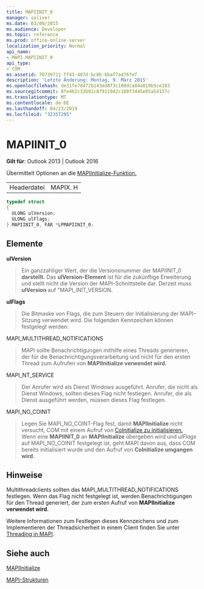 ```yaml
---
title: MAPIINIT_0
manager: soliver
ms.date: 03/09/2015
ms.audience: Developer
ms.topic: reference
ms.prod: office-online-server
localization_priority: Normal
api_name:
- MAPI.MAPIINIT_0
api_type:
- COM
ms.assetid: 70739711-ff43-407d-bc8b-6baf7a476fef
description: 'Letzte Änderung: Montag, 9. März 2015'
ms.openlocfilehash: de31fe7d472b143ed8f3c108dca84a019b5ce103
ms.sourcegitcommit: 8fe462c32b91c87911942c188f3445e85a54137c
ms.translationtype: MT
ms.contentlocale: de-DE
ms.lasthandoff: 04/23/2019
ms.locfileid: "32357295"
---
```

# <a name="mapiinit_0"></a>MAPIINIT_0

  
  
**Gilt für**: Outlook 2013 | Outlook 2016 
  
Übermittelt Optionen an die [MAPIInitialize-Funktion.](mapiinitialize.md) 
  
|||
|:-----|:-----|
|Headerdatei  <br/> |MAPIX. H  <br/> |
   
```cpp
typedef struct
{
  ULONG ulVersion;
  ULONG ulFlags;
} MAPIINIT_0, FAR *LPMAPIINIT_0;

```

## <a name="members"></a>Elemente

 **ulVersion**
  
> Ein ganzzahliger Wert, der die Versionsnummer der MAPIINIT_0 **darstellt.** Das **ulVersion-Element** ist für die zukünftige Erweiterung und stellt nicht die Version der MAPI-Schnittstelle dar. Derzeit muss **ulVersion** auf "MAPI_INIT_VERSION. 
    
 **ulFlags**
  
> Die Bitmaske von Flags, die zum Steuern der Initialisierung der MAPI-Sitzung verwendet wird. Die folgenden Kennzeichen können festgelegt werden:
    
MAPI_MULTITHREAD_NOTIFICATIONS 
  
> MAPI sollte Benachrichtigungen mithilfe eines Threads generieren, der für die Benachrichtigungsverarbeitung und nicht für den ersten Thread zum Aufrufen von **MAPIInitialize verwendet wird.**
    
MAPI_NT_SERVICE 
  
> Der Anrufer wird als Dienst Windows ausgeführt. Anrufer, die nicht als Dienst Windows, sollten dieses Flag nicht festlegen. Anrufer, die als Dienst ausgeführt werden, müssen dieses Flag festlegen.
    
MAPI_NO_COINIT
  
> Legen Sie MAPI_NO_COINT-Flag fest, damit **MAPIInitialize** nicht versucht, COM mit einem Aufruf von [CoInitialize zu initialisieren.](https://msdn.microsoft.com/library/0f171cf4-87b9-43a6-97f2-80ed344fe376%28Office.15%29.aspx) Wenn eine **MAPIINIT_0** an **MAPIInitialize** übergeben wird und _ulFlags_ auf MAPI_NO_COINIT festgelegt ist, geht MAPI davon aus, dass COM bereits initialisiert wurde und den Aufruf von **CoInitialize umgangen wird.**
    
## <a name="remarks"></a>Hinweise

Multithreadclients sollten das MAPI_MULTITHREAD_NOTIFICATIONS festlegen. Wenn das Flag nicht festgelegt ist, werden Benachrichtigungen für den Thread generiert, der zum ersten Aufruf von **MAPIInitialize verwendet wird.** 
  
Weitere Informationen zum Festlegen dieses Kennzeichens und zum Implementieren der Threadsicherheit in einem Client finden Sie unter [Threading in MAPI](threading-in-mapi.md). 
  
## <a name="see-also"></a>Siehe auch



[MAPIInitialize](mapiinitialize.md)


[MAPI-Strukturen](mapi-structures.md)


